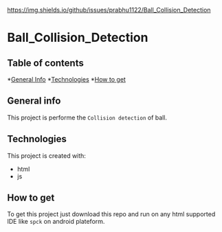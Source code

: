 https://img.shields.io/github/issues/prabhu1122/Ball_Collision_Detection
# Ball_Collision_Detection
## Table of contents
*[General Info](#general-info)
*[Technologies](#technologies)
*[How to get](#how-to-get)

## General info
This project is performe the `Collision detection` of ball.

## Technologies
This project is created with:
* html
* js

## How to get
To get this project just download this repo and run on any html supported IDE like `spck` on android plateform.
